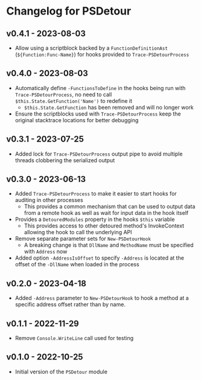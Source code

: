 # Changelog for PSDetour

## v0.4.1 - 2023-08-03

* Allow using a scriptblock backed by a `FunctionDefinitionAst` (`${Function:Func-Name}`) for hooks provided to `Trace-PSDetourProcess`

## v0.4.0 - 2023-08-03

* Automatically define `-FunctionsToDefine` in the hooks being run with `Trace-PSDetourProcess`, no need to call `$this.State.GetFunction('Name')` to redefine it
  * `$this.State.GetFunction` has been removed and will no longer work
* Ensure the scriptblocks used with `Trace-PSDetourProcess` keep the original stacktrace locations for better debugging

## v0.3.1 - 2023-07-25

* Added lock for `Trace-PSDetourProcess` output pipe to avoid multiple threads clobbering the serialized output

## v0.3.0 - 2023-06-13

* Added `Trace-PSDetourProcess` to make it easier to start hooks for auditing in other processes
  * This provides a common mechanism that can be used to output data from a remote hook as well as wait for input data in the hook itself
* Provides a `DetouredModules` property in the hooks `$this` variable
  * This provides access to other detoured method's InvokeContext allowing the hook to call the underlying API
* Remove separate parameter sets for `New-PSDetourHook`
  * A breaking change is that `DllName` and `MethodName` must be specified with `Address` now
* Added option `-AddressIsOffset` to specify `-Address` is located at the offset of the `-DllName` when loaded in the process

## v0.2.0 - 2023-04-18

* Added `-Address` parameter to `New-PSDetourHook` to hook a method at a specific address offset rather than by name.

## v0.1.1 - 2022-11-29

* Remove `Console.WriteLine` call used for testing

## v0.1.0 - 2022-10-25

* Initial version of the `PSDetour` module
